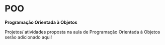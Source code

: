 # POO
**Programação Orientada à Objetos**

Projetos/ atividades proposta na aula de Programação Orientada à Objetos serão adicionado aqui!
